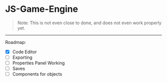 # JS-Game-Engine

> Note: This is not even close to done, and does not even work properly yet.

---

Roadmap:

- [x] Code Editor
- [ ] Exporting
- [ ] Properties Panel Working
- [ ] Saves
- [ ] Components for objects

